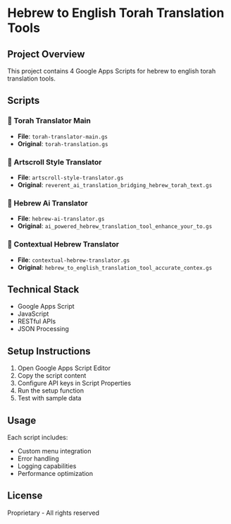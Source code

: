 # Hebrew to English Torah Translation Tools

## Project Overview
This project contains 4 Google Apps Scripts for hebrew to english torah translation tools.

## Scripts

### 📄 Torah Translator Main
- **File**: `torah-translator-main.gs`
- **Original**: `torah-translation.gs`

### 📄 Artscroll Style Translator
- **File**: `artscroll-style-translator.gs`
- **Original**: `reverent_ai_translation_bridging_hebrew_torah_text.gs`

### 📄 Hebrew Ai Translator
- **File**: `hebrew-ai-translator.gs`
- **Original**: `ai_powered_hebrew_translation_tool_enhance_your_to.gs`

### 📄 Contextual Hebrew Translator
- **File**: `contextual-hebrew-translator.gs`
- **Original**: `hebrew_to_english_translation_tool_accurate_contex.gs`


## Technical Stack
- Google Apps Script
- JavaScript
- RESTful APIs
- JSON Processing

## Setup Instructions
1. Open Google Apps Script Editor
2. Copy the script content
3. Configure API keys in Script Properties
4. Run the setup function
5. Test with sample data

## Usage
Each script includes:
- Custom menu integration
- Error handling
- Logging capabilities
- Performance optimization

## License
Proprietary - All rights reserved
